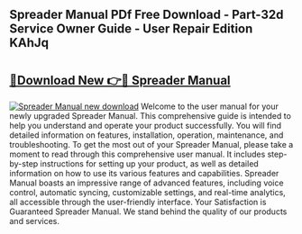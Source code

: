 ## Spreader Manual PDf Free Download - Part-32d Service Owner Guide - User Repair Edition KAhJq

# <h2><a href="http://bc82700.oget.top/?id=Spreader+Manual">🔗Download New 👉🔴 Spreader Manual</a></h2>

[![Spreader Manual new download](https://i.imgur.com/5g1atiW.png)](http://bc82700.oget.top/?id=Spreader+Manual)
Welcome to the user manual for your newly upgraded Spreader Manual. This comprehensive guide is intended to help you understand and operate your product successfully. You will find detailed information on features, installation, operation, maintenance, and troubleshooting. To get the most out of your Spreader Manual, please take a moment to read through this comprehensive user manual. It includes step-by-step instructions for setting up your product, as well as detailed information on how to use its various features and capabilities. Spreader Manual boasts an impressive range of advanced features, including voice control, automatic syncing, customizable settings, and real-time analytics, all accessible through the user-friendly interface. Your Satisfaction is Guaranteed Spreader Manual. We stand behind the quality of our products and services.
